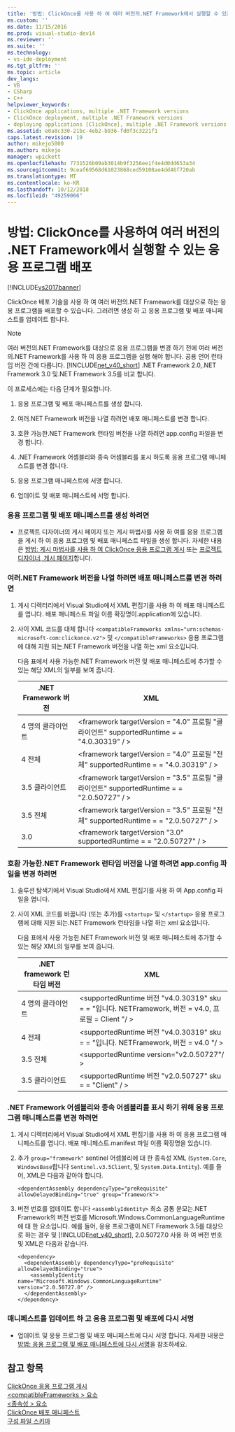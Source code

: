 ```yaml
---
title: '방법: ClickOnce를 사용 하 여 여러 버전의.NET Framework에서 실행할 수 있는 응용 프로그램 배포 | Microsoft Docs'
ms.custom: ''
ms.date: 11/15/2016
ms.prod: visual-studio-dev14
ms.reviewer: ''
ms.suite: ''
ms.technology:
- vs-ide-deployment
ms.tgt_pltfrm: ''
ms.topic: article
dev_langs:
- VB
- CSharp
- C++
helpviewer_keywords:
- ClickOnce applications, multiple .NET Framework versions
- ClickOnce deployment, multiple .NET Framework versions
- deploying applications [ClickOnce], multiple .NET Framework versions
ms.assetid: e0a8c330-21bc-4eb2-b936-fd0f3c3221f1
caps.latest.revision: 19
author: mikejo5000
ms.author: mikejo
manager: wpickett
ms.openlocfilehash: 7731526b09ab3014b9f3256ee1f4e4d0dd653a34
ms.sourcegitcommit: 9ceaf69568d61023868ced59108ae4dd46f720ab
ms.translationtype: MT
ms.contentlocale: ko-KR
ms.lasthandoff: 10/12/2018
ms.locfileid: "49259066"
---
```

# <a name="how-to-use-clickonce-to-deploy-applications-that-can-run-on-multiple-versions-of-the-net-framework"></a>방법: ClickOnce를 사용하여 여러 버전의 .NET Framework에서 실행할 수 있는 응용 프로그램 배포
[!INCLUDE[vs2017banner](../includes/vs2017banner.md)]

ClickOnce 배포 기술을 사용 하 여 여러 버전의.NET Framework를 대상으로 하는 응용 프로그램을 배포할 수 있습니다. 그러려면 생성 하 고 응용 프로그램 및 배포 매니페스트를 업데이트 합니다.  
  
> [!NOTE]
>  여러 버전의.NET Framework를 대상으로 응용 프로그램을 변경 하기 전에 여러 버전의.NET Framework를 사용 하 여 응용 프로그램을 실행 해야 합니다. 공용 언어 런타임 버전 간에 다릅니다. [!INCLUDE[net_v40_short](../includes/net-v40-short-md.md)] .NET Framework 2.0,.NET Framework 3.0 및.NET Framework 3.5를 비교 합니다.  
  
 이 프로세스에는 다음 단계가 필요합니다.  
  
1.  응용 프로그램 및 배포 매니페스트를 생성 합니다.  
  
2.  여러.NET Framework 버전을 나열 하려면 배포 매니페스트를 변경 합니다.  
  
3.  호환 가능한.NET Framework 런타임 버전을 나열 하려면 app.config 파일을 변경 합니다.  
  
4.  .NET Framework 어셈블리와 종속 어셈블리를 표시 하도록 응용 프로그램 매니페스트를 변경 합니다.  
  
5.  응용 프로그램 매니페스트에 서명 합니다.  
  
6.  업데이트 및 배포 매니페스트에 서명 합니다.  
  
### <a name="to-generate-the-application-and-deployment-manifests"></a>응용 프로그램 및 배포 매니페스트를 생성 하려면  
  
-   프로젝트 디자이너의 게시 페이지 또는 게시 마법사를 사용 하 여를 응용 프로그램을 게시 하 여 응용 프로그램 및 배포 매니페스트 파일을 생성 합니다. 자세한 내용은 [방법: 게시 마법사를 사용 하 여 ClickOnce 응용 프로그램 게시](../deployment/how-to-publish-a-clickonce-application-using-the-publish-wizard.md) 또는 [프로젝트 디자이너, 게시 페이지](../ide/reference/publish-page-project-designer.md)합니다.  
  
### <a name="to-change-the-deployment-manifest-to-list-the-multiple-net-framework-versions"></a>여러.NET Framework 버전을 나열 하려면 배포 매니페스트를 변경 하려면  
  
1.  게시 디렉터리에서 Visual Studio에서 XML 편집기를 사용 하 여 배포 매니페스트를 엽니다. 배포 매니페스트 파일 이름 확장명이.application에 있습니다.  
  
2.  사이 XML 코드를 대체 합니다 `<compatibleFrameworks xmlns="urn:schemas-microsoft-com:clickonce.v2">` 및 `</compatibleFrameworks>` 응용 프로그램에 대해 지원 되는.NET Framework 버전을 나열 하는 xml 요소입니다.  
  
     다음 표에서 사용 가능한.NET Framework 버전 및 배포 매니페스트에 추가할 수 있는 해당 XML의 일부를 보여 줍니다.  
  
    |.NET Framework 버전|XML|  
    |----------------------------|---------|  
    |4 명의 클라이언트|\<framework targetVersion = "4.0" 프로필 "클라이언트" supportedRuntime = = "4.0.30319" / >|  
    |4 전체|\<framework targetVersion = "4.0" 프로필 "전체" supportedRuntime = = "4.0.30319" / >|  
    |3.5 클라이언트|\<framework targetVersion = "3.5" 프로필 "클라이언트" supportedRuntime = = "2.0.50727" / >|  
    |3.5 전체|\<framework targetVersion = "3.5" 프로필 "전체" supportedRuntime = = "2.0.50727" / >|  
    |3.0|\<framework targetVersion "3.0" supportedRuntime = = "2.0.50727" / >|  
  
### <a name="to-change-the-appconfig-file-to-list-the-compatible-net-framework-runtime-versions"></a>호환 가능한.NET Framework 런타임 버전을 나열 하려면 app.config 파일을 변경 하려면  
  
1.  솔루션 탐색기에서 Visual Studio에서 XML 편집기를 사용 하 여 App.config 파일을 엽니다.  
  
2.  사이 XML 코드를 바꿉니다 (또는 추가)를 `<startup>` 및 `</startup>` 응용 프로그램에 대해 지원 되는.NET Framework 런타임을 나열 하는 xml 요소입니다.  
  
     다음 표에서 사용 가능한.NET Framework 버전 및 배포 매니페스트에 추가할 수 있는 해당 XML의 일부를 보여 줍니다.  
  
    |.NET framework 런타임 버전|XML|  
    |------------------------------------|---------|  
    |4 명의 클라이언트|\<supportedRuntime 버전 "v4.0.30319" sku = = "입니다. NETFramework, 버전 = v4.0, 프로필 = Client "/ >|  
    |4 전체|\<supportedRuntime 버전 "v4.0.30319" sku = = "입니다. NETFramework, 버전 = v4.0 "/ >|  
    |3.5 전체|\<supportedRuntime version="v2.0.50727"/ >|  
    |3.5 클라이언트|\<supportedRuntime 버전 "v2.0.50727" sku = = "Client" / >|  
  
### <a name="to-change-the-application-manifest-to-mark-dependent-assemblies-as-net-framework-assemblies"></a>.NET Framework 어셈블리와 종속 어셈블리를 표시 하기 위해 응용 프로그램 매니페스트를 변경 하려면  
  
1.  게시 디렉터리에서 Visual Studio에서 XML 편집기를 사용 하 여 응용 프로그램 매니페스트를 엽니다. 배포 매니페스트.manifest 파일 이름 확장명을 있습니다.  
  
2.  추가 `group="framework"` sentinel 어셈블리에 대 한 종속성 XML (`System.Core`, `WindowsBase`합니다 `Sentinel.v3.5Client`, 및 `System.Data.Entity`). 예를 들어, XML은 다음과 같아야 합니다.  
  
    ```  
    <dependentAssembly dependencyType="preRequisite" allowDelayedBinding="true" group="framework">  
    ```  
  
3.  버전 번호를 업데이트 합니다 `<assemblyIdentity>` 최소 공통 분모는.NET Framework의 버전 번호를 Microsoft.Windows.CommonLanguageRuntime에 대 한 요소입니다. 예를 들어, 응용 프로그램이.NET Framework 3.5를 대상으로 하는 경우 및 [!INCLUDE[net_v40_short](../includes/net-v40-short-md.md)], 2.0.50727.0 사용 하 여 버전 번호 및 XML은 다음과 같습니다.  
  
    ```  
    <dependency>  
      <dependentAssembly dependencyType="preRequisite" allowDelayedBinding="true">  
        <assemblyIdentity name="Microsoft.Windows.CommonLanguageRuntime" version="2.0.50727.0" />  
      </dependentAssembly>  
    </dependency>  
    ```  
  
### <a name="to-update-and-re-sign-the-application-and-deployment-manifests"></a>매니페스트를 업데이트 하 고 응용 프로그램 및 배포에 다시 서명  
  
-   업데이트 및 응용 프로그램 및 배포 매니페스트에 다시 서명 합니다. 자세한 내용은 [방법: 응용 프로그램 및 배포 매니페스트에 다시 서명](../deployment/how-to-re-sign-application-and-deployment-manifests.md)을 참조하세요.  
  
## <a name="see-also"></a>참고 항목  
 [ClickOnce 응용 프로그램 게시](../deployment/publishing-clickonce-applications.md)   
 [\<compatibleFrameworks > 요소](../deployment/compatibleframeworks-element-clickonce-deployment.md)   
 [\<종속성 > 요소](../deployment/dependency-element-clickonce-application.md)   
 [ClickOnce 배포 매니페스트](../deployment/clickonce-deployment-manifest.md)   
 [구성 파일 스키마](http://msdn.microsoft.com/library/69003d39-dc8a-460c-a6be-e6d93e690b38)



